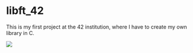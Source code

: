 # libft_42
This is my first project at the 42 institution, where I have to create my own library in C.

![](https://static.wikia.nocookie.net/wikia-spooky-month/images/0/0a/It%27s_spooky_month_Thumbnail.png/revision/latest?cb=20211202224428&path-prefix=es)
